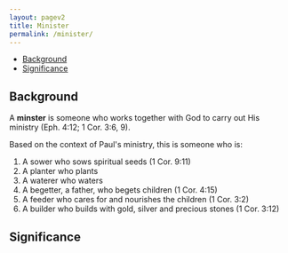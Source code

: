 ```yaml
---
layout: pagev2
title: Minister
permalink: /minister/
---
```

- [Background](#background)
- [Significance](#significance)

## Background

A **minster** is someone who works together with God to carry out His ministry (Eph. 4:12; 1 Cor. 3:6, 9).

Based on the context of Paul's ministry, this is someone who is:

1. A sower who sows spiritual seeds (1 Cor. 9:11)
2. A planter who plants 
3. A waterer who waters
4. A begetter, a father, who begets children (1 Cor. 4:15)
5. A feeder who cares for and nourishes the children (1 Cor. 3:2)
6. A builder who builds with gold, silver and precious stones (1 Cor. 3:12)

## Significance